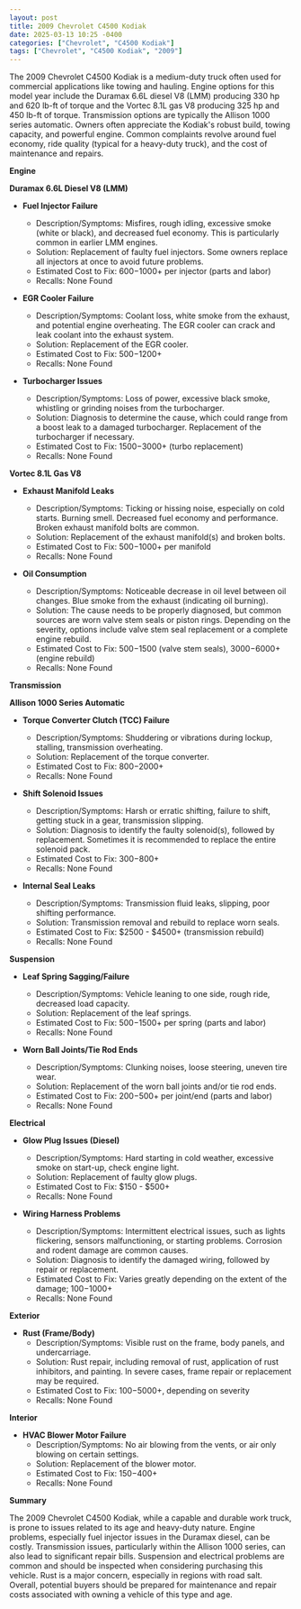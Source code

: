 ```yaml
---
layout: post
title: 2009 Chevrolet C4500 Kodiak
date: 2025-03-13 10:25 -0400
categories: ["Chevrolet", "C4500 Kodiak"]
tags: ["Chevrolet", "C4500 Kodiak", "2009"]
---
```

The 2009 Chevrolet C4500 Kodiak is a medium-duty truck often used for commercial applications like towing and hauling. Engine options for this model year include the Duramax 6.6L diesel V8 (LMM) producing 330 hp and 620 lb-ft of torque and the Vortec 8.1L gas V8 producing 325 hp and 450 lb-ft of torque. Transmission options are typically the Allison 1000 series automatic. Owners often appreciate the Kodiak's robust build, towing capacity, and powerful engine. Common complaints revolve around fuel economy, ride quality (typical for a heavy-duty truck), and the cost of maintenance and repairs.

**Engine**

**Duramax 6.6L Diesel V8 (LMM)**

*   **Fuel Injector Failure**
    *   Description/Symptoms: Misfires, rough idling, excessive smoke (white or black), and decreased fuel economy. This is particularly common in earlier LMM engines.
    *   Solution: Replacement of faulty fuel injectors. Some owners replace all injectors at once to avoid future problems.
    *   Estimated Cost to Fix: $600-$1000+ per injector (parts and labor)
    *   Recalls: None Found

*   **EGR Cooler Failure**
    *   Description/Symptoms: Coolant loss, white smoke from the exhaust, and potential engine overheating. The EGR cooler can crack and leak coolant into the exhaust system.
    *   Solution: Replacement of the EGR cooler.
    *   Estimated Cost to Fix: $500-$1200+
    *   Recalls: None Found

*   **Turbocharger Issues**
    *   Description/Symptoms: Loss of power, excessive black smoke, whistling or grinding noises from the turbocharger.
    *   Solution: Diagnosis to determine the cause, which could range from a boost leak to a damaged turbocharger. Replacement of the turbocharger if necessary.
    *   Estimated Cost to Fix: $1500-$3000+ (turbo replacement)
    *   Recalls: None Found

**Vortec 8.1L Gas V8**

*   **Exhaust Manifold Leaks**
    *   Description/Symptoms: Ticking or hissing noise, especially on cold starts. Burning smell. Decreased fuel economy and performance. Broken exhaust manifold bolts are common.
    *   Solution: Replacement of the exhaust manifold(s) and broken bolts.
    *   Estimated Cost to Fix: $500-$1000+ per manifold
    *   Recalls: None Found

*   **Oil Consumption**
    *   Description/Symptoms: Noticeable decrease in oil level between oil changes. Blue smoke from the exhaust (indicating oil burning).
    *   Solution: The cause needs to be properly diagnosed, but common sources are worn valve stem seals or piston rings. Depending on the severity, options include valve stem seal replacement or a complete engine rebuild.
    *   Estimated Cost to Fix: $500-$1500 (valve stem seals), $3000-$6000+ (engine rebuild)
    *   Recalls: None Found

**Transmission**

**Allison 1000 Series Automatic**

*   **Torque Converter Clutch (TCC) Failure**
    *   Description/Symptoms: Shuddering or vibrations during lockup, stalling, transmission overheating.
    *   Solution: Replacement of the torque converter.
    *   Estimated Cost to Fix: $800-$2000+
    *   Recalls: None Found

*   **Shift Solenoid Issues**
    *   Description/Symptoms: Harsh or erratic shifting, failure to shift, getting stuck in a gear, transmission slipping.
    *   Solution: Diagnosis to identify the faulty solenoid(s), followed by replacement. Sometimes it is recommended to replace the entire solenoid pack.
    *   Estimated Cost to Fix: $300-$800+
    *   Recalls: None Found

*   **Internal Seal Leaks**
    *   Description/Symptoms: Transmission fluid leaks, slipping, poor shifting performance.
    *   Solution: Transmission removal and rebuild to replace worn seals.
    *   Estimated Cost to Fix: $2500 - $4500+ (transmission rebuild)
    *   Recalls: None Found

**Suspension**

*   **Leaf Spring Sagging/Failure**
    *   Description/Symptoms: Vehicle leaning to one side, rough ride, decreased load capacity.
    *   Solution: Replacement of the leaf springs.
    *   Estimated Cost to Fix: $500-$1500+ per spring (parts and labor)
    *   Recalls: None Found

*   **Worn Ball Joints/Tie Rod Ends**
    *   Description/Symptoms: Clunking noises, loose steering, uneven tire wear.
    *   Solution: Replacement of the worn ball joints and/or tie rod ends.
    *   Estimated Cost to Fix: $200-$500+ per joint/end (parts and labor)
    *   Recalls: None Found

**Electrical**

*   **Glow Plug Issues (Diesel)**
    *   Description/Symptoms: Hard starting in cold weather, excessive smoke on start-up, check engine light.
    *   Solution: Replacement of faulty glow plugs.
    *   Estimated Cost to Fix: $150 - $500+
    *   Recalls: None Found

*   **Wiring Harness Problems**
    *   Description/Symptoms: Intermittent electrical issues, such as lights flickering, sensors malfunctioning, or starting problems. Corrosion and rodent damage are common causes.
    *   Solution: Diagnosis to identify the damaged wiring, followed by repair or replacement.
    *   Estimated Cost to Fix: Varies greatly depending on the extent of the damage; $100-$1000+
    *   Recalls: None Found

**Exterior**

*   **Rust (Frame/Body)**
    *   Description/Symptoms: Visible rust on the frame, body panels, and undercarriage.
    *   Solution: Rust repair, including removal of rust, application of rust inhibitors, and painting. In severe cases, frame repair or replacement may be required.
    *   Estimated Cost to Fix: $100-$5000+, depending on severity
    *   Recalls: None Found

**Interior**

*   **HVAC Blower Motor Failure**
    *   Description/Symptoms: No air blowing from the vents, or air only blowing on certain settings.
    *   Solution: Replacement of the blower motor.
    *   Estimated Cost to Fix: $150-$400+
    *   Recalls: None Found

**Summary**

The 2009 Chevrolet C4500 Kodiak, while a capable and durable work truck, is prone to issues related to its age and heavy-duty nature. Engine problems, especially fuel injector issues in the Duramax diesel, can be costly. Transmission issues, particularly within the Allison 1000 series, can also lead to significant repair bills. Suspension and electrical problems are common and should be inspected when considering purchasing this vehicle. Rust is a major concern, especially in regions with road salt. Overall, potential buyers should be prepared for maintenance and repair costs associated with owning a vehicle of this type and age.

